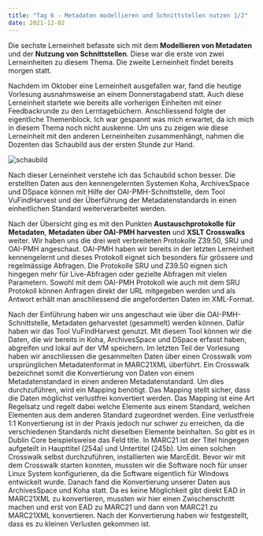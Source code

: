 ```yaml
---
title: "Tag 6 - Metadaten modellieren und Schnittstellen nutzen 1/2"
date: 2021-12-02
---
```

Die sechste Lerneinheit befasste sich mit dem **Modellieren von Metadaten** und der **Nutzung von Schnittstellen**. Diese war die erste von zwei Lerneinheiten zu diesem Thema. Die zweite Lerneinheit findet bereits morgen statt. 

Nachdem im Oktober eine Lerneinheit ausgefallen war, fand die heutige Vorlesung ausnahmsweise an einem Donnerstagabend statt. Auch diese Lerneinheit startete wie bereits alle vorherigen Einheiten mit einer Feedbackrunde zu den Lerntagebüchern. Anschliessend folgte der eigentliche Themenblock. Ich war gespannt was mich erwartet, da ich mich in diesem Thema noch nicht auskenne. Um uns zu zeigen wie diese Lerneinheit mit den anderen Lerneinheiten zusammenhängt, nahmen die Dozenten das Schaubild aus der ersten Stunde zur Hand.

![schaubild](https://user-images.githubusercontent.com/79304830/149018160-c88640b6-021b-4908-9eb4-d455d3099c6f.png)
 
Nach dieser Lerneinheit verstehe ich das Schaubild schon besser. Die erstellten Daten aus den kennengelernten Systemen Koha, ArchivesSpace und DSpace können mit Hilfe der OAI-PMH-Schnittstelle, dem Tool VuFindHarvest und der Überführung der Metadatenstandards in einen einheitlichen Standard weiterverarbeitet werden.

Nach der Übersicht ging es mit den Punkten **Austauschprotokolle für Metadaten**, **Metadaten über OAI-PMH harvesten** und **XSLT Crosswalks** weiter.
Wir haben uns die drei weit verbreiteten Protokolle Z39.50, SRU und OAI-PMH angeschaut. OAI-PMH haben wir bereits in der letzten Lerneinheit kennengelernt und dieses Protokoll eignet sich besonders für grössere und regelmässige Abfragen. Die Protokolle SRU und Z39.50 eignen sich hingegen mehr für Live-Abfragen oder gezielte Abfragen mit vielen Parametern. Sowohl mit dem OAI-PMH Protokoll wie auch mit dem SRU Protokoll können Anfragen direkt der URL mitgegeben werden und als Antwort erhält man anschliessend die angeforderten Daten im XML-Format. 

Nach der Einführung haben wir uns angeschaut wie über die OAI-PMH-Schnittstelle, Metadaten geharvestet (gesammelt) werden können. Dafür haben wir das Tool VuFindHarvest genutzt. Mit diesem Tool können wir die Daten, die wir bereits in Koha, ArchivesSpace und DSpace erfasst haben, abgreifen und lokal auf der VM speichern. 
Im letzten Teil der Vorlesung haben wir anschliessen die gesammelten Daten über einen Crosswalk vom ursprünglichen Metadatenformat in MARC21XML überführt. Ein Crosswalk bezeichnet somit die Konvertierung von Daten von einem Metadatenstandard in einen anderen Metadatenstandard. Um dies durchzuführen, wird ein Mapping benötigt. Das Mapping stellt sicher, dass die Daten möglichst verlustfrei konvertiert werden. Das Mapping ist eine Art Regelsatz und regelt dabei welche Elemente aus einem Standard, welchen Elementen aus dem anderen Standard zugeordnet werden. Eine verlustfreie 1:1 Konvertierung ist in der Praxis jedoch nur schwer zu erreichen, da die verschiedenen Standards nicht dieselben Elemente beinhalten. So gibt es in Dublin Core beispielsweise das Feld title. In MARC21 ist der Titel hingegen aufgeteilt in Haupttitel (254a) und Untertitel (245b). 
Um einen solchen Crosswalk selbst durchzuführen, installierten wie MarcEdit. Bevor wir mit dem Crosswalk starten konnten, mussten wir die Software noch für unser Linux System konfigurieren, da die Software eigentlich für Windows entwickelt wurde. Danach fand die Konvertierung unserer Daten aus ArchivesSpace und Koha statt. Da es keine Möglichkeit gibt direkt EAD in MARC21XML zu konvertieren, mussten wir hier einen Zwischenschritt machen und erst von EAD zu MARC21 und dann von MARC21 zu MARC21XML konvertieren. Nach der Konvertierung haben wir festgestellt, dass es zu kleinen Verlusten gekommen ist.

